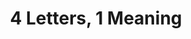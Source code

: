 ---
pid: CH41
title: 4 Letters, 1 Meaning
location_transcription: By the bridge entering Philly
zipcode: '11357'
outside_phl: 'Queens NY '
neighborhood: 
age: '27'
age_range: 20-29
instagram: 
image_file_name: CH_41.jpg
proposal_transcription: Multiple 4 letters word monuments replicating the LOVE + AMOR
  monuments.
topic: Philadelphia,Love
topic_summary: 0, 0
type: Sculpture Statue
keywords_other: 
credit: 
image_labels: 
twitter: 
facebook: 
permalink: "/monuments/ch41/"
layout: item-page
---
